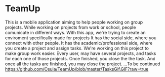 # TeamUp
This is a mobile application aiming to help people working on group projects. 
While working on projects from work or school, people comunicate in different ways. 
With this app, we're trying to create an enviroment specifically made for projects
It has the social side, where you connect with other people. 
It has the academic/professional side, where you create a project and assign tasks. 
We're working on this project to make group work easier. 
Every user, may have several projects, and tasks for each one of those projects.
Once finished, you close the the task. And once all the tasks are finished, you may close the project.
...To be continued
https://github.com/Osula/TeamUp/blob/master/TasksGif.GIF?raw=true
